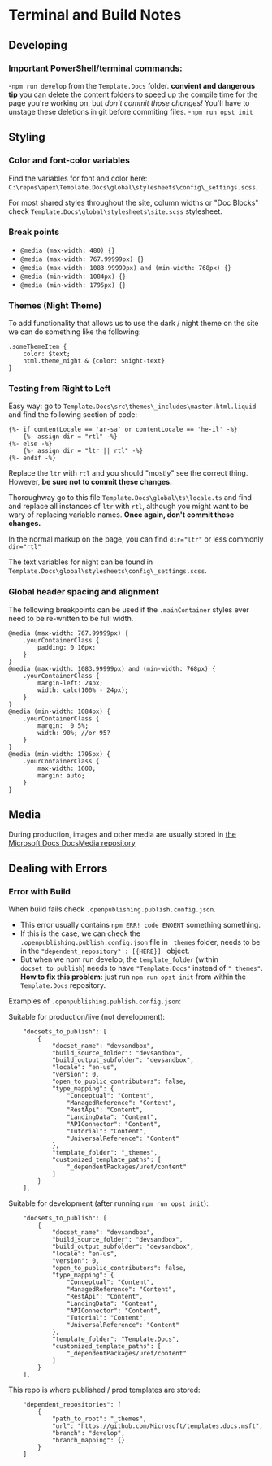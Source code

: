 # Terminal and Build Notes

## Developing



### Important PowerShell/terminal commands:
-`npm run develop` from the `Template.Docs` folder. **convient and dangerous tip** you can delete the content folders to speed up the compile time for the page you're working on, but *don't commit those changes!* You'll have to unstage these deletions in git before commiting files.
-`npm run opst init` 

## Styling

### Color and font-color variables 
Find the variables for font and color here: `C:\repos\apex\Template.Docs\global\stylesheets\config\_settings.scss`.

For most shared styles throughout the site, column widths or "Doc Blocks" check `Template.Docs\global\stylesheets\site.scss` stylesheet.

### Break points
- `@media (max-width: 480) {}`
- `@media (max-width: 767.99999px) {}`
- `@media (max-width: 1083.99999px) and (min-width: 768px) {}`
- `@media (min-width: 1084px) {}`
- `@media (min-width: 1795px) {}`

### Themes (Night Theme)
To add functionality that allows us to use the dark / night theme on the site we can do something like the following:
```
.someThemeItem {
	color: $text;
	html.theme_night & {color: $night-text}
}
```

### Testing from Right to Left
Easy way: go to `Template.Docs\src\themes\_includes\master.html.liquid` and find the following section of code:
```
{%- if contentLocale == 'ar-sa' or contentLocale == 'he-il' -%}
	{%- assign dir = "rtl" -%}
{%- else -%}
	{%- assign dir = "ltr || rtl" -%}
{%- endif -%}
```
Replace the `ltr` with `rtl` and you should "mostly" see the correct thing. However, **be sure not to commit these changes.**

Thoroughway go to this file `Template.Docs\global\ts\locale.ts` and find and replace all instances of `ltr` with `rtl`, although you might want to be wary of replacing variable names. **Once again, don't commit these changes.**

In the normal markup on the page, you can find `dir="ltr"` or less commonly `dir="rtl"`

The text variables for night can be found in `Template.Docs\global\stylesheets\config\_settings.scss`. 

### Global header spacing and alignment
The following breakpoints can be used if the `.mainContainer` styles ever need to be re-written to be full width.

```
@media (max-width: 767.99999px) {
	.yourContainerClass {
		padding: 0 16px;
	}
}
@media (max-width: 1083.99999px) and (min-width: 768px) {
	.yourContainerClass {
		margin-left: 24px;
		width: calc(100% - 24px);
	}
}
@media (min-width: 1084px) {
	.yourContainerClass {
		margin:  0 5%;
		width: 90%; //or 95?
	}
}
@media (min-width: 1795px) {
	.yourContainerClass {
		max-width: 1600;
		margin: auto;
	}
}
```

## Media

During production, images and other media are usually stored in [the Microsoft Docs DocsMedia repository](https://github.com/MicrosoftDocs/DocsMedia/tree/master/media)


## Dealing with Errors

### Error with Build
When build fails check `.openpublishing.publish.config.json`.
- This error usually contains `npm ERR! code ENOENT` something something.
- If this is the case, we can check the `.openpublishing.publish.config.json` file in `_themes` folder, needs to be in the `"dependent_repository" : [{HERE}] ` object.
- But when we npm run develop, the `template_folder` (within `docset_to_publish`) needs to have `"Template.Docs"` instead of `"_themes"`.
**How to fix this problem:** just run `npm run opst init` from within the `Template.Docs` repository. 

Examples of `.openpublishing.publish.config.json`:

Suitable for production/live (not development):
```
	"docsets_to_publish": [
		{
			"docset_name": "devsandbox",
			"build_source_folder": "devsandbox",
			"build_output_subfolder": "devsandbox",
			"locale": "en-us",
			"version": 0,
			"open_to_public_contributors": false,
			"type_mapping": {
				"Conceptual": "Content",
				"ManagedReference": "Content",
				"RestApi": "Content",
				"LandingData": "Content",
				"APIConnector": "Content",
				"Tutorial": "Content",
				"UniversalReference": "Content"
			},
			"template_folder": "_themes",
			"customized_template_paths": [
				"_dependentPackages/uref/content"
			]
		}
	],
```

Suitable for development (after running `npm run opst init`):
```
	"docsets_to_publish": [
		{
			"docset_name": "devsandbox",
			"build_source_folder": "devsandbox",
			"build_output_subfolder": "devsandbox",
			"locale": "en-us",
			"version": 0,
			"open_to_public_contributors": false,
			"type_mapping": {
				"Conceptual": "Content",
				"ManagedReference": "Content",
				"RestApi": "Content",
				"LandingData": "Content",
				"APIConnector": "Content",
				"Tutorial": "Content",
				"UniversalReference": "Content"
			},
			"template_folder": "Template.Docs",
			"customized_template_paths": [
				"_dependentPackages/uref/content"
			]
		}
	],
```

This repo is where published / prod templates are stored:
```
    "dependent_repositories": [
        {
            "path_to_root": "_themes",
            "url": "https://github.com/Microsoft/templates.docs.msft",
            "branch": "develop",
            "branch_mapping": {}
        }
    ]
```


